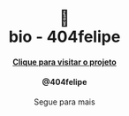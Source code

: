 <h1 align="center">
🔗<br>bio - 404felipe
</h1>

<h4 align="center"><a href="https://bio-felipe.vercel.app/">Clique para visitar o projeto</a></h4>
<h4 align="center">@404felipe</h4>

<p align="center">Segue para mais
